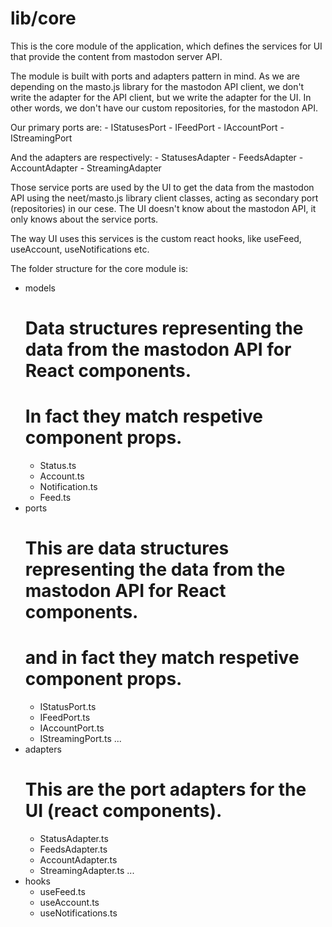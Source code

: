 # lib/core

This is the core module of the application, which defines the services for UI that provide the content from mastodon server API.

The module is built with ports and adapters pattern in mind. As we are depending on the masto.js library for the mastodon API client, we don't write the adapter for the API client, but we write the adapter for the UI. In other words, we don't have our custom repositories, for the mastodon API.

Our primary ports are:
    - IStatusesPort
    - IFeedPort
    - IAccountPort
    - IStreamingPort

And the adapters are respectively:
    - StatusesAdapter
    - FeedsAdapter
    - AccountAdapter
    - StreamingAdapter

Those service ports are used by the UI to get the data from the mastodon API using the neet/masto.js library client classes, acting as secondary port (repositories) in our cese. The UI doesn't know about the mastodon API, it only knows about the service ports.

The way UI uses this services is the custom react hooks, like useFeed, useAccount, useNotifications etc.

The folder structure for the core module is:

- models
    # Data structures representing the data from the mastodon API for React components.
    # In fact they match respetive component props.
    - Status.ts
    - Account.ts
    - Notification.ts
    - Feed.ts
- ports
    # This are data structures representing the data from the mastodon API for React components.
    # and in fact they match respetive component props.
    - IStatusPort.ts
    - IFeedPort.ts
    - IAccountPort.ts
    - IStreamingPort.ts
    ...
- adapters
    # This are the port adapters for the UI (react components).
    - StatusAdapter.ts
    - FeedsAdapter.ts
    - AccountAdapter.ts
    - StreamingAdapter.ts
    ...
- hooks
    - useFeed.ts
    - useAccount.ts
    - useNotifications.ts

